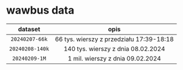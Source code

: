 # wawbus data

| dataset | opis |
| :---: | :---: |
| `20240207-66k` | 66 tys. wierszy z przedziału 17:39-18:18 |
| `20240208-140k` | 140 tys. wierszy z dnia 08.02.2024 |
| `20240209-1M` | 1 mil. wierszy z dnia 09.02.2024 |

